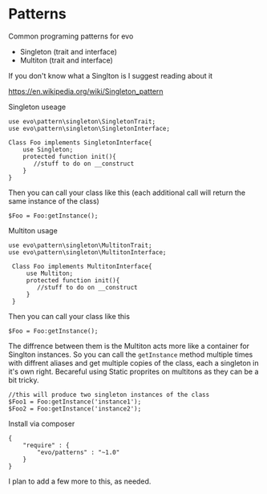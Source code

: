 # Patterns
Common programing patterns for evo

 - Singleton (trait and interface)
 - Multiton (trait and interface)
 
 If you don't know what a Singlton is I suggest reading about it 
 
 https://en.wikipedia.org/wiki/Singleton_pattern
 
 
 Singleton useage
 
 ```
use evo\pattern\singleton\SingletonTrait;
use evo\pattern\singleton\SingletonInterface;
 
 Class Foo implements SingletonInterface{
     use Singleton;
     protected function init(){
        //stuff to do on __construct
     }
 }
```
Then you can call your class like this (each additional call will return the same instance of the class)
```
$Foo = Foo:getInstance();

```
Multiton usage
```
use evo\pattern\singleton\MultitonTrait;
use evo\pattern\singleton\MultitonInterface;
 
 Class Foo implements MultitonInterface{
     use Multiton;
     protected function init(){
        //stuff to do on __construct
     }
 }
 ```
 
Then you can call your class like this
 
```
$Foo = Foo:getInstance();

```

The diffrence between them is the Multiton acts more like a container for Singlton instances.  So you can call the `getInstance` method multiple times with diffrent aliases and get multiple copies of the class, each a singleton in it's own right.  Becareful using Static proprites on multitons as they can be a bit tricky.

 ```
 //this will produce two singleton instances of the class
$Foo1 = Foo:getInstance('instance1');
$Foo2 = Foo:getInstance('instance2');

```
  
 Install via composer 
 
```
{
    "require" : {
        "evo/patterns" : "~1.0"
    }
}
```
I plan to add a few more to this, as needed.
